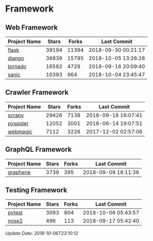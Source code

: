 # Framework

## Web Framework

| Project Name | Stars | Forks | Last Commit |
| ------------ | ----- | ----- | ----------- |
| [flask](https://github.com/pallets/flask) | 39194 | 11394 | 2018-09-30 00:21:17 |
| [django](https://github.com/django/django) | 36839 | 15795 | 2018-10-05 13:26:28 |
| [tornado](https://github.com/tornadoweb/tornado) | 16582 | 4729 | 2018-09-16 20:09:40 |
| [sanic](https://github.com/huge-success/sanic) | 10393 | 964 | 2018-10-04 23:45:47 |

## Crawler Framework

| Project Name | Stars | Forks | Last Commit |
| ------------ | ----- | ----- | ----------- |
| [scrapy](https://github.com/scrapy/scrapy) | 29426 | 7138 | 2018-09-18 16:07:41 |
| [pyspider](https://github.com/binux/pyspider) | 12052 | 3001 | 2018-06-14 19:07:51 |
| [webmagic](https://github.com/code4craft/webmagic) | 7112 | 3226 | 2017-12-02 02:57:06 |

## GraphQL Framework

| Project Name | Stars | Forks | Last Commit |
| ------------ | ----- | ----- | ----------- |
| [graphene](https://github.com/graphql-python/graphene) | 3739 | 395 | 2018-09-09 18:11:36 |

## Testing Framework

| Project Name | Stars | Forks | Last Commit |
| ------------ | ----- | ----- | ----------- |
| [pytest](https://github.com/pytest-dev/pytest) | 3093 | 804 | 2018-10-06 05:43:57 |
| [nose2](https://github.com/nose-devs/nose2) | 496 | 113 | 2018-09-17 05:42:40 |

*Update Date: 2018-10-06T23:10:12*